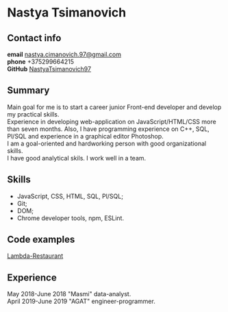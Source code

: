 # Nastya Tsimanovich
## Contact info
**email** nastya.cimanovich.97@gmail.com <br/>
**phone** +375299664215 <br/>
**GitHub** [NastyaTsimanovich97](https://github.com/NastyaTsimanovich97)
## Summary 
Main goal for me is to start a career junior Front-end developer and develop my practical skills. <br/>
Experience in developing web-application on JavaScript/HTML/CSS more than seven months. Also, I have programming experience on C++, SQL, Pl/SQL and experience in a graphical editor Photoshop. <br/>
I am a goal-oriented and hardworking person with good organizational skills. <br/>
I have good analytical skils. I work well in a team.
## Skills
* JavaScript, CSS, HTML, SQL, Pl/SQL;
* Git;
* DOM;
* Chrome developer tools, npm, ESLint.<br/>
## Code examples
[Lambda-Restaurant](https://nastyatsimanovich97.github.io/)
## Experience
May 2018-June 2018 "Masmi" data-analyst.<br/>
April 2019-June 2019 "AGAT" engineer-programmer.